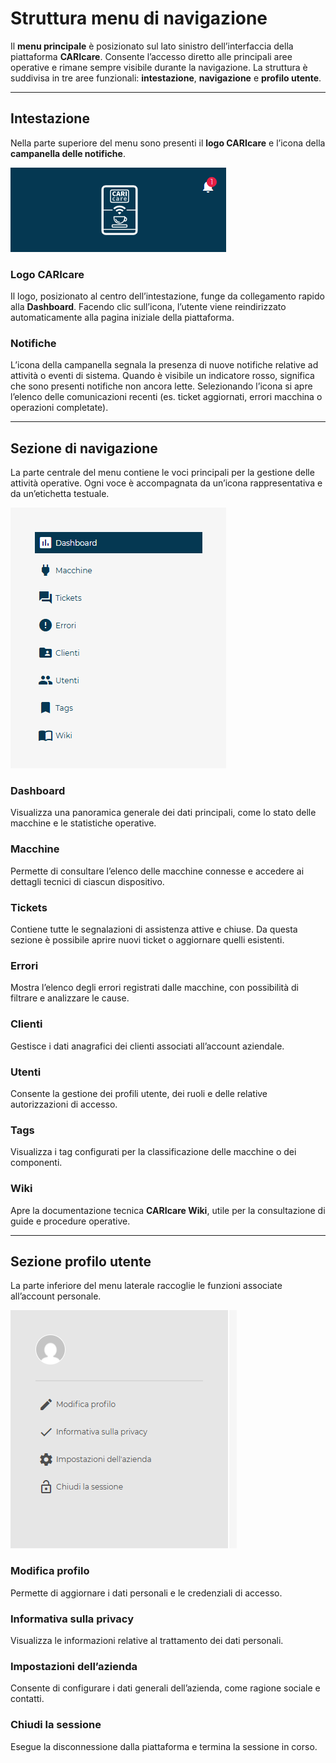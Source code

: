 # Struttura menu di navigazione

Il **menu principale** è posizionato sul lato sinistro dell’interfaccia della piattaforma **CARIcare**.
Consente l’accesso diretto alle principali aree operative e rimane sempre visibile durante la navigazione.
La struttura è suddivisa in tre aree funzionali: **intestazione**, **navigazione** e **profilo utente**.

---

## Intestazione

Nella parte superiore del menu sono presenti il **logo CARIcare** e l’icona della **campanella delle notifiche**.

<kbd>![Menu principale](_images/Intestazione.png)</kbd>

### Logo CARIcare

Il logo, posizionato al centro dell’intestazione, funge da collegamento rapido alla **Dashboard**.
Facendo clic sull’icona, l’utente viene reindirizzato automaticamente alla pagina iniziale della piattaforma.

### Notifiche

L’icona della campanella segnala la presenza di nuove notifiche relative ad attività o eventi di sistema.
Quando è visibile un indicatore rosso, significa che sono presenti notifiche non ancora lette.
Selezionando l’icona si apre l’elenco delle comunicazioni recenti (es. ticket aggiornati, errori macchina o operazioni completate).

---

## Sezione di navigazione

La parte centrale del menu contiene le voci principali per la gestione delle attività operative.
Ogni voce è accompagnata da un’icona rappresentativa e da un’etichetta testuale.

<kbd>![Profilo utente](_images/navigation-menu.png)</kbd>

### Dashboard

Visualizza una panoramica generale dei dati principali, come lo stato delle macchine e le statistiche operative.

### Macchine

Permette di consultare l’elenco delle macchine connesse e accedere ai dettagli tecnici di ciascun dispositivo.

### Tickets

Contiene tutte le segnalazioni di assistenza attive e chiuse.
Da questa sezione è possibile aprire nuovi ticket o aggiornare quelli esistenti.

### Errori

Mostra l’elenco degli errori registrati dalle macchine, con possibilità di filtrare e analizzare le cause.

### Clienti

Gestisce i dati anagrafici dei clienti associati all’account aziendale.

### Utenti

Consente la gestione dei profili utente, dei ruoli e delle relative autorizzazioni di accesso.

### Tags

Visualizza i tag configurati per la classificazione delle macchine o dei componenti.

### Wiki

Apre la documentazione tecnica **CARIcare Wiki**, utile per la consultazione di guide e procedure operative.

---

## Sezione profilo utente

La parte inferiore del menu laterale raccoglie le funzioni associate all’account personale.

<kbd>![Profilo utente](_images/user-profile-menu.png)</kbd>

### Modifica profilo

Permette di aggiornare i dati personali e le credenziali di accesso.

### Informativa sulla privacy

Visualizza le informazioni relative al trattamento dei dati personali.

### Impostazioni dell’azienda

Consente di configurare i dati generali dell’azienda, come ragione sociale e contatti.

### Chiudi la sessione

Esegue la disconnessione dalla piattaforma e termina la sessione in corso.